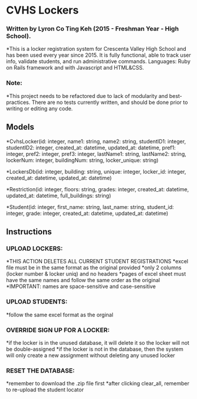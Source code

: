 # CVHS Lockers

### Written by Lyron Co Ting Keh (2015 - Freshman Year - High School). 

  *This is a locker registration system for Crescenta Valley High School and has been used every year since 2015. It is fully functional, able to track user info, validate students, and run administrative commands. 
  Languages: Ruby on Rails framework and with Javascript and HTML&CSS.

### Note: 
  *This project needs to be refactored due to lack of modularity
  and best-practices. There are no tests currently written, and should
  be done prior to writing or editing any code.


## Models

   *CvhsLocker(id: integer, name1: string, name2: string, studentID1: integer, studentID2: integer, created_at: datetime, updated_at:    datetime, pref1: integer, pref2: integer, pref3: integer, lastName1: string, lastName2: string, lockerNum: integer, buildingNum: string, locker_unique: string)

  *LockersDb(id: integer, building: string, unique: integer, locker_id: integer, created_at: datetime, updated_at: datetime)

  *Restriction(id: integer, floors: string, grades: integer, created_at: datetime, updated_at: datetime, full_buildings: string)

  *Student(id: integer, first_name: string, last_name: string, student_id: integer, grade: integer, created_at: datetime, updated_at: datetime)

## Instructions

### UPLOAD LOCKERS:
  *THIS ACTION DELETES ALL CURRENT STUDENT REGISTRATIONS
  *excel file must be in the same format as the original provided
  *only 2 columns (locker number & locker uniq) and no headers 
  *pages of excel sheet must have the same names and follow the same order as the original
  *IMPORTANT: names are space-sensitive and case-sensitive

### UPLOAD STUDENTS:
  *follow the same excel format as the orginal

### OVERRIDE SIGN UP FOR A LOCKER:
  *if the locker is in the unused database, it will delete it so the locker will not be double-assigned
  *if the locker is not in the database, then the system will only create a new assignment without deleting any unused locker

### RESET THE DATABASE:
  *remember to download the .zip file first
  *after clicking clear_all, remember to re-upload the student locator
